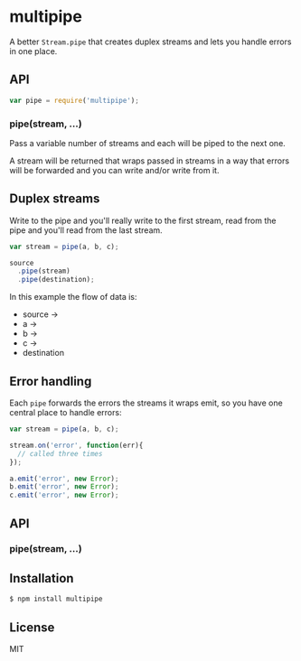 
# multipipe

A better `Stream.pipe` that creates duplex streams and lets you handle errors in one place.

## API

```js
var pipe = require('multipipe');
```

### pipe(stream, ...)

Pass a variable number of streams and each will be piped to the next one.

A stream will be returned that wraps passed in streams in a way that errors will be forwarded and you can write and/or write from it.

## Duplex streams

  Write to the pipe and you'll really write to the first stream, read from the pipe and you'll read from the last stream.

```js
var stream = pipe(a, b, c);

source
  .pipe(stream)
  .pipe(destination);
```

  In this example the flow of data is:

  * source ->
  * a ->
  * b ->
  * c ->
  * destination

## Error handling

  Each `pipe` forwards the errors the streams it wraps emit, so you have one central place to handle errors:

```js
var stream = pipe(a, b, c);

stream.on('error', function(err){
  // called three times
});

a.emit('error', new Error);
b.emit('error', new Error);
c.emit('error', new Error);
```

## API

### pipe(stream, ...)

## Installation

```bash
$ npm install multipipe
```

## License

  MIT